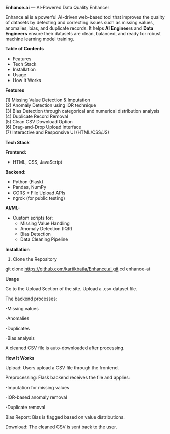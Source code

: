 **Enhance.ai** — AI-Powered Data Quality Enhancer

Enhance.ai is a powerful AI-driven web-based tool that improves the quality of datasets by detecting and correcting issues such as missing values, anomalies, bias, and duplicate records. It helps **AI Engineers** and **Data Engineers** ensure their datasets are clean, balanced, and ready for robust machine learning model training.


**Table of Contents**

- Features
- Tech Stack
- Installation
- Usage
- How It Works

**Features**

(1) Missing Value Detection & Imputation  
(2) Anomaly Detection using IQR technique  
(3) Bias Detection through categorical and numerical distribution analysis  
(4) Duplicate Record Removal  
(5) Clean CSV Download Option  
(6) Drag-and-Drop Upload Interface  
(7) Interactive and Responsive UI (HTML/CSS/JS)

**Tech Stack**

**Frontend:**
- HTML, CSS, JavaScript

**Backend:**
- Python (Flask)
- Pandas, NumPy
- CORS + File Upload APIs
- ngrok (for public testing)

**AI/ML:**
- Custom scripts for:
  - Missing Value Handling
  - Anomaly Detection (IQR)
  - Bias Detection
  - Data Cleaning Pipeline

**Installation**

1. Clone the Repository

git clone https://github.com/kartikbatla/Enhance.ai.git
cd enhance-ai


**Usage**

Go to the Upload Section of the site.
Upload a .csv dataset file.

The backend processes:

-Missing values

-Anomalies

-Duplicates

-Bias analysis

A cleaned CSV file is auto-downloaded after processing.

**How It Works**

Upload: Users upload a CSV file through the frontend.

Preprocessing: Flask backend receives the file and applies:

-Imputation for missing values

-IQR-based anomaly removal

-Duplicate removal

Bias Report: Bias is flagged based on value distributions.

Download: The cleaned CSV is sent back to the user.
